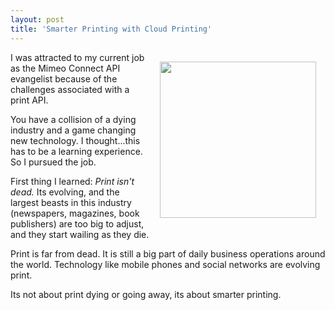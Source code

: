 ```yaml
---
layout: post
title: 'Smarter Printing with Cloud Printing'
---
```

<a href="http://www.mimeo.com/"><img style="padding: 15px;" src="http://kinlane-productions.s3.amazonaws.com/mimeo-logo.jpg" alt="" width="250" align="right" /></a>I was attracted to my current job as the Mimeo Connect API evangelist because of the challenges associated with a print API.<p></p>
You have a collision of a dying industry and a game changing new technology.    I thought...this has to be a learning experience.   So I pursued the job.<p></p>
First thing I learned:  <em>Print isn't dead.</em> Its evolving, and the largest beasts in this industry (newspapers, magazines, book publishers) are too big to adjust, and they start wailing as they die.<p></p>
Print is far from dead.  It is still a big part of daily business operations around the world.  Technology like mobile phones and social networks are evolving print.<p></p>
Its not about print dying or going away, its about smarter printing.
